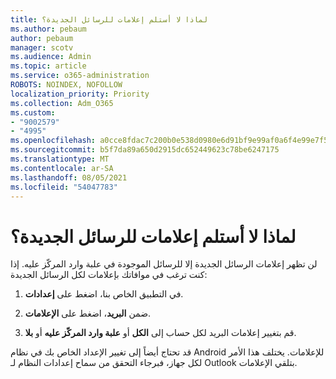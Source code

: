 ```yaml
---
title: لماذا لا أستلم إعلامات للرسائل الجديدة؟
ms.author: pebaum
author: pebaum
manager: scotv
ms.audience: Admin
ms.topic: article
ms.service: o365-administration
ROBOTS: NOINDEX, NOFOLLOW
localization_priority: Priority
ms.collection: Adm_O365
ms.custom:
- "9002579"
- "4995"
ms.openlocfilehash: a0cce8fdac7c200b0e538d0980e6d91bf9e99af0a6f4e99e7f5b790298437510
ms.sourcegitcommit: b5f7da89a650d2915dc652449623c78be6247175
ms.translationtype: MT
ms.contentlocale: ar-SA
ms.lasthandoff: 08/05/2021
ms.locfileid: "54047783"
---
```

# <a name="why-dont-i-get-new-message-notifications"></a>لماذا لا أستلم إعلامات للرسائل الجديدة؟

لن تظهر إعلامات الرسائل الجديدة إلا للرسائل الموجودة في علبة وارد المركّز عليه. إذا كنت ترغب في موافاتك بإعلامات لكل الرسائل الجديدة:

1. في التطبيق الخاص بنا، اضغط على **إعدادات**.

2. ضمن **البريد**، اضغط على **الإعلامات**.

3. قم بتغيير إعلامات البريد لكل حساب إلى **الكل** أو **علبة وارد المركّز عليه** أو **بلا**.

قد تحتاج أيضاً إلى تغيير الإعداد الخاص بك في نظام Android للإعلامات. يختلف هذا الأمر لكل جهاز، فبرجاء التحقق من سماح إعدادات النظام لـ Outlook بتلقي الإعلامات.
